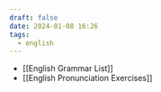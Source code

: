 ```yaml
---
draft: false
date: 2024-01-08 16:26
tags:
  - english
---
```


- [[English Grammar List]]
- [[English Pronunciation Exercises]]
